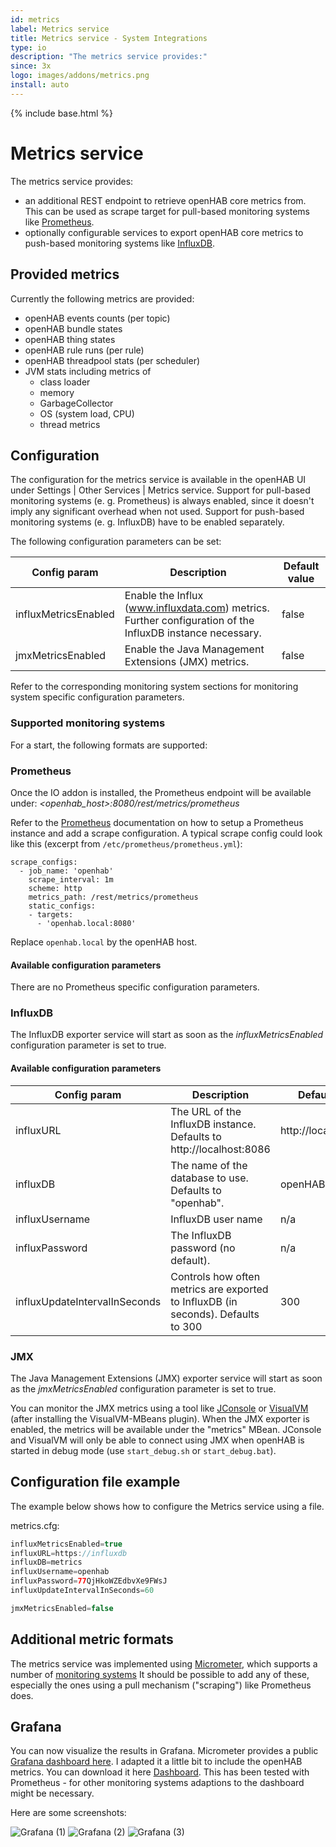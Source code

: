 ```yaml
---
id: metrics
label: Metrics service
title: Metrics service - System Integrations
type: io
description: "The metrics service provides:"
since: 3x
logo: images/addons/metrics.png
install: auto
---
```


<!-- Attention authors: Do not edit directly. Please add your changes to the appropriate source repository -->

{% include base.html %}

# Metrics service

<AddonLogo />

The metrics service provides:

- an additional REST endpoint to retrieve openHAB core metrics from. This can be used as scrape target for pull-based monitoring systems like [Prometheus](https://prometheus.io/).
- optionally configurable services to export openHAB core metrics to push-based monitoring systems like [InfluxDB](https://www.influxdata.com/).

## Provided metrics

Currently the following metrics are provided:

- openHAB events counts (per topic)
- openHAB bundle states
- openHAB thing states
- openHAB rule runs (per rule)
- openHAB threadpool stats (per scheduler)
- JVM stats including metrics of
  - class loader
  - memory
  - GarbageCollector
  - OS (system load, CPU)
  - thread metrics

## Configuration

The configuration for the metrics service is available in the openHAB UI under Settings | Other Services | Metrics service.
Support for pull-based monitoring systems (e. g. Prometheus) is always enabled, since it doesn't imply any significant overhead when not used.
Support for push-based monitoring systems (e. g. InfluxDB) have to be enabled separately.

The following configuration parameters can be set:

| Config param         | Description                                                                                               | Default value |
|----------------------|-----------------------------------------------------------------------------------------------------------|---------------|
| influxMetricsEnabled | Enable the Influx (www.influxdata.com) metrics. Further configuration of the InfluxDB instance necessary. | false         |
| jmxMetricsEnabled    | Enable the Java Management Extensions (JMX) metrics.                                                      | false         |

Refer to the corresponding monitoring system sections for monitoring system specific configuration parameters.

### Supported monitoring systems

For a start, the following formats are supported:

### Prometheus

Once the IO addon is installed, the Prometheus endpoint will be available under:
_<openhab_host>:8080/rest/metrics/prometheus_

Refer to the [Prometheus](https://prometheus.io/) documentation on how to setup a Prometheus instance and add a scrape configuration. A typical scrape config could look like this (excerpt from `/etc/prometheus/prometheus.yml`):

````shell
scrape_configs:
  - job_name: 'openhab'
    scrape_interval: 1m
    scheme: http
    metrics_path: /rest/metrics/prometheus
    static_configs:
    - targets:
      - 'openhab.local:8080'
````

Replace `openhab.local` by the openHAB host.

#### Available configuration parameters

There are no Prometheus specific configuration parameters.

### InfluxDB

The InfluxDB exporter service will start as soon as the _influxMetricsEnabled_ configuration parameter is set to true.

#### Available configuration parameters

| Config param                  | Description                                                                       | Default value         |
|-------------------------------|-----------------------------------------------------------------------------------|-----------------------|
| influxURL                     | The URL of the InfluxDB instance. Defaults to http://localhost:8086               | http://localhost:8086 |
| influxDB                      | The name of the database to use. Defaults to "openhab".                           | openHAB               |
| influxUsername                | InfluxDB user name                                                                | n/a                   |
| influxPassword                | The InfluxDB password (no default).                                               | n/a                   |
| influxUpdateIntervalInSeconds | Controls how often metrics are exported to InfluxDB (in seconds). Defaults to 300 | 300                   |

### JMX

The Java Management Extensions (JMX) exporter service will start as soon as the _jmxMetricsEnabled_ configuration parameter is set to true.

You can monitor the JMX metrics using a tool like [JConsole](https://docs.oracle.com/en/java/javase/21/management/using-jconsole.html) or [VisualVM](https://visualvm.github.io/) (after installing the VisualVM-MBeans plugin).
When the JMX exporter is enabled, the metrics will be available under the "metrics" MBean.
JConsole and VisualVM will only be able to connect using JMX when openHAB is started in debug mode (use `start_debug.sh` or `start_debug.bat`).

## Configuration file example

The example below shows how to configure the Metrics service using a file.

metrics.cfg:

```java
influxMetricsEnabled=true
influxURL=https://influxdb
influxDB=metrics
influxUsername=openhab
influxPassword=77QjHkoWZEdbvXe9FWsJ
influxUpdateIntervalInSeconds=60

jmxMetricsEnabled=false
```

## Additional metric formats

The metrics service was implemented using [Micrometer](https://micrometer.io), which supports a number of [monitoring systems](https://micrometer.io/docs)
It should be possible to add any of these, especially the ones using a pull mechanism ("scraping") like Prometheus does.

## Grafana

You can now visualize the results in Grafana. Micrometer provides a public [Grafana dashboard here](https://grafana.com/grafana/dashboards/4701).
I adapted it a little bit to include the openHAB metrics.
You can download it here [Dashboard](./doc/dashboard.json).
This has been tested with Prometheus - for other monitoring systems adaptions to the dashboard might be necessary.

Here are some screenshots:

![Grafana (1)](doc/grafana-1.png)
![Grafana (2)](doc/grafana-2.png)
![Grafana (3)](doc/grafana-3.png)
